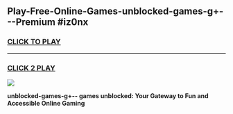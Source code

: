 
## Play-Free-Online-Games-unblocked-games-g+---Premium #iz0nx
<h3>
<a href="https://premium.freeplayer.one?title=unblocked-games-g+--&ref=8M">CLICK TO PLAY</a></h3>
<hr>

<h3>
<a href="https://premium.freeplayer.one?title=unblocked-games-g+--&ref=8M">CLICK 2 PLAY</a>
  
</h3>

<a href="https://premium.freeplayer.one?title=unblocked-games-g+--&ref=8M"><img src="https://clearcache.store/games.png"></a>


**unblocked-games-g+-- games unblocked: Your Gateway to Fun and Accessible Online Gaming**
